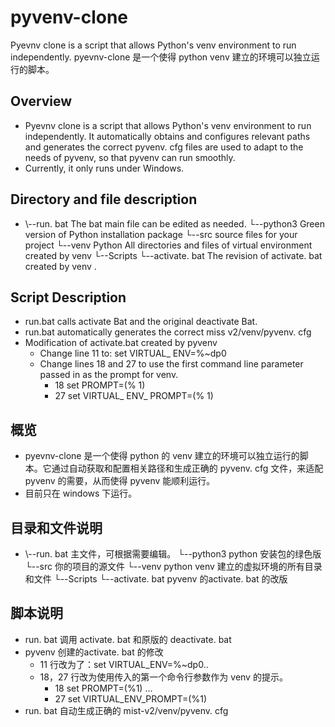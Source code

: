# pyvenv-clone
Pyevnv clone is a script that allows Python's venv environment to run independently. 
pyevnv-clone 是一个使得 python venv 建立的环境可以独立运行的脚本。
## Overview 
- Pyevnv clone is a script that allows Python's venv environment to run independently. It automatically obtains and configures relevant paths and generates the correct pyvenv. cfg files are used to adapt to the needs of pyvenv, so that pyvenv can run smoothly. 
- Currently, it only runs under Windows. 
## Directory and file description 
- \\--run. bat          The bat main file can be edited as needed. 
   └--python3           Green version of Python installation package 
   └--src              source files for your project 
   └--venv              Python All directories and files of virtual environment created by venv
      └--Scripts
         └--activate. bat    The revision of activate. bat created by venv .
## Script Description 
- run.bat calls activate Bat and the original deactivate Bat.
- run.bat automatically generates the correct miss v2/venv/pyvenv. cfg
- Modification of activate.bat created by pyvenv
	- Change line 11 to: set VIRTUAL_ ENV=%~dp0 
	- Change lines 18 and 27 to use the first command line parameter passed in as the prompt for venv. 
		- 18 set PROMPT=(% 1) 
		- 27 set VIRTUAL_ ENV_ PROMPT=(% 1) 

## 概览
- pyevnv-clone 是一个使得 python 的 venv 建立的环境可以独立运行的脚本。它通过自动获取和配置相关路径和生成正确的 pyvenv. cfg 文件，来适配 pyvenv 的需要，从而使得 pyvenv 能顺利运行。
- 目前只在 windows 下运行。
## 目录和文件说明
- \\--run. bat          主文件，可根据需要编辑。
   └--python3           python 安装包的绿色版
   └--src               你的项目的源文件
   └--venv              python venv 建立的虚拟环境的所有目录和文件
      └--Scripts
         └--activate. bat    pyvenv 的activate. bat 的改版
 ## 脚本说明
- run. bat 调用 activate. bat 和原版的 deactivate. bat 
-  pyvenv 创建的activate. bat 的修改 
	- 11 行改为了：set VIRTUAL_ENV=%~dp0\..
	- 18，27 行改为使用传入的第一个命令行参数作为 venv 的提示。
		 - 18 set PROMPT=(%1) ...
		 - 27 set VIRTUAL_ENV_PROMPT=(%1)
 - run. bat 自动生成正确的 mist-v2/venv/pyvenv. cfg
 

